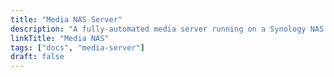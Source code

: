 ```yaml
---
title: "Media NAS Server"
description: "A fully-automated media server running on a Synology NAS."
linkTitle: "Media NAS"
tags: ["docs", "media-server"]
draft: false
---
```

